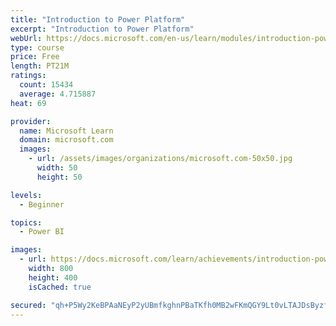 ```yaml
---
title: "Introduction to Power Platform"
excerpt: "Introduction to Power Platform"
webUrl: https://docs.microsoft.com/en-us/learn/modules/introduction-power-platform/
type: course
price: Free
length: PT21M
ratings:
  count: 15434
  average: 4.715887
heat: 69

provider:
  name: Microsoft Learn
  domain: microsoft.com
  images:
    - url: /assets/images/organizations/microsoft.com-50x50.jpg
      width: 50
      height: 50

levels:
  - Beginner

topics:
  - Power BI

images:
  - url: https://docs.microsoft.com/learn/achievements/introduction-power-platform-social.png
    width: 800
    height: 400
    isCached: true

secured: "qh+P5Wy2KeBPAaNEyP2yUBmfkghnPBaTKfh0MB2wFKmQGY9Lt0vLTAJDsByzfgzVTjfocK5H1PMXrwyEesQOy3gjrdymM1JaXk3OwBGdiCOPeFmghPjzpiUzOmE7uGkfYg3jE2lYFRMJLj4vkRpihV5x29ZFG7ktXT7GZeclj7Hejixk51CSVp33kPIgUXdhRPbYx4fx1u+fe46c85mx+53P06BKF7DJhVtYQyHmZSjQP+mWFHxuGuNUZJPg7dkolifI1LOR1mLZ67dSW1WXJJ9IcmR124bD43A3ni8ZeLmOgItShjErqiAs92E5I0udgDIsxL11NGTMcrTaLjeTua2inZ7GgTIG3Wq2y7YiuaD+l3YbUdCYg6+zcDewKsKkGW2KrNDlVkeHlHsd79XBf0AZsgEteRZtbdqg4UygCRqse+69ahwv6eTOnPC7mstw;y4QaZAhc7uAIgu+QFnUb9Q=="
---
```


